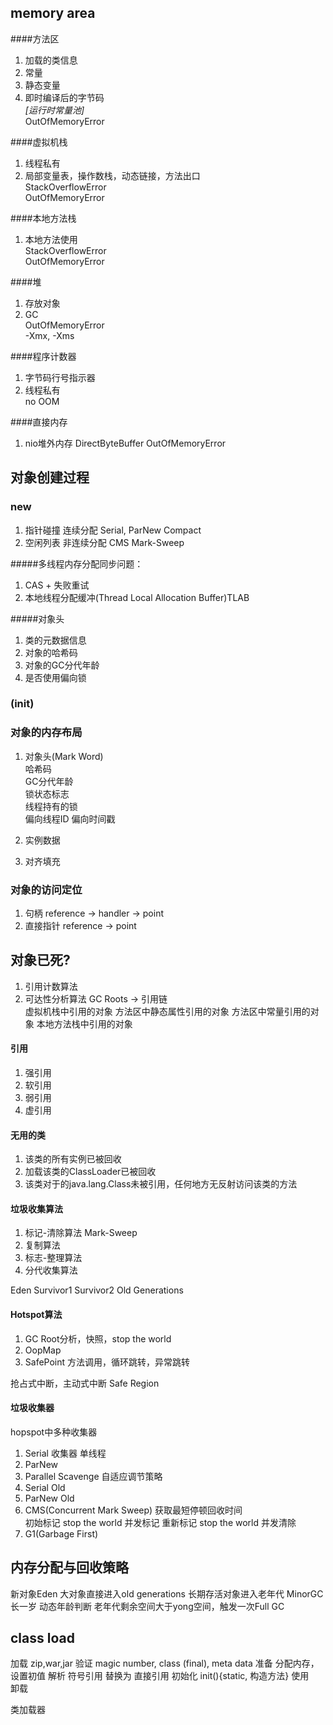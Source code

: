 

## memory area

####方法区  
  1. 加载的类信息  
  2. 常量  
  3. 静态变量  
  4. 即时编译后的字节码  
  *[运行时常量池]*  
  OutOfMemoryError

####虚拟机栈  
  1. 线程私有  
  2. 局部变量表，操作数栈，动态链接，方法出口  
  StackOverflowError  
  OutOfMemoryError  

####本地方法栈  
  1. 本地方法使用  
  StackOverflowError  
  OutOfMemoryError  
    
####堆  
  1. 存放对象  
  2. GC  
  OutOfMemoryError  
  -Xmx, -Xms  
    
####程序计数器  
  1. 字节码行号指示器  
  2. 线程私有  
  no OOM  

####直接内存
  1. nio堆外内存  DirectByteBuffer
  OutOfMemoryError


## 对象创建过程
    
### new 
  1. 指针碰撞    连续分配
     Serial, ParNew    Compact
  2. 空闲列表    非连续分配
     CMS    Mark-Sweep
  
#####多线程内存分配同步问题：
  1. CAS + 失败重试
  2. 本地线程分配缓冲(Thread Local Allocation Buffer)TLAB
  
#####对象头
  1. 类的元数据信息
  2. 对象的哈希码
  3. 对象的GC分代年龄
  4. 是否使用偏向锁  
  
### (init)
   
  
### 对象的内存布局
  1. 对象头(Mark Word)   
     哈希码  
     GC分代年龄  
     锁状态标志  
     线程持有的锁  
     偏向线程ID 
     偏向时间戳  
  2. 实例数据  
     
  3. 对齐填充
     
### 对象的访问定位
  1. 句柄      reference -> handler -> point
  2. 直接指针  reference -> point
  
  
## 对象已死?

  1. 引用计数算法
  2. 可达性分析算法   GC Roots  -> 引用链  
    虚拟机栈中引用的对象
    方法区中静态属性引用的对象
    方法区中常量引用的对象
    本地方法栈中引用的对象

#### 引用
  1. 强引用
  2. 软引用
  3. 弱引用
  4. 虚引用
  
#### 无用的类
  1. 该类的所有实例已被回收
  2. 加载该类的ClassLoader已被回收
  3. 该类对于的java.lang.Class未被引用，任何地方无反射访问该类的方法

#### 垃圾收集算法

  1. 标记-清除算法  Mark-Sweep
  2. 复制算法
  3. 标志-整理算法
  4. 分代收集算法
  
  Eden  Survivor1  Survivor2  Old Generations
  
#### Hotspot算法

  1. GC Root分析，快照，stop the world
  2. OopMap
  3. SafePoint  方法调用，循环跳转，异常跳转
  
  抢占式中断，主动式中断
  Safe Region
  
  
#### 垃圾收集器

hopspot中多种收集器
  1. Serial 收集器  单线程
  2. ParNew 
  3. Parallel Scavenge  自适应调节策略
  4. Serial Old
  5. ParNew Old
  6. CMS(Concurrent Mark Sweep) 获取最短停顿回收时间  
    初始标记    stop the world
    并发标记
    重新标记    stop the world
    并发清除
  7. G1(Garbage First)   
  
## 内存分配与回收策略

  新对象Eden
  大对象直接进入old generations
  长期存活对象进入老年代
     MinorGC  长一岁
  动态年龄判断 
  老年代剩余空间大于yong空间，触发一次Full GC   
  

## class load

加载   zip,war,jar
验证   magic number, class (final), meta data
准备   分配内存，设置初值
解析   符号引用  替换为  直接引用
初始化 init(){static, 构造方法}
使用   
卸载   


类加载器
    

